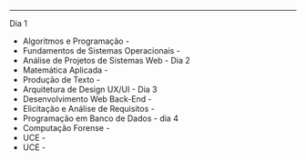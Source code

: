 ___
Dia 1 
- Algoritmos e Programação - 
- Fundamentos de Sistemas Operacionais - 
- Análise de Projetos de Sistemas Web - 
Dia 2 
- Matemática Aplicada -
- Produção de Texto -
- Arquitetura  de Design UX/UI -
Dia 3
- Desenvolvimento Web Back-End -
- Elicitação e Análise de Requisitos -
- Programação em Banco de Dados -
dia 4
- Computação Forense -
- UCE -
- UCE  -